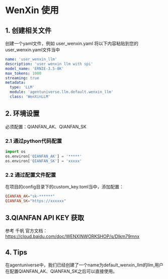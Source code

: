 # WenXin 使用
## 1. 创建相关文件
创建一个yaml文件，例如 user_wenxin.yaml
将以下内容粘贴到您的user_wenxin.yaml文件当中
```yaml
name: 'user_wenxin_llm'
description: 'user wenxin llm with spi'
model_name: 'ERNIE-3.5-8K'
max_tokens: 1000
streaming: true
metadata:
  type: 'LLM'
  module: 'agentuniverse.llm.default.wenxin_llm'
  class: 'WenXinLLM'
```
## 2. 环境设置
必须配置：QIANFAN_AK、QIANFAN_SK
### 2.1 通过python代码配置
```python
import os
os.environ['QIANFAN_AK'] = '*****'
os.environ['QIANFAN_SK'] = 'xxxxx'
```
### 2.2 通过配置文件配置
在项目的config目录下的custom_key.toml当中，添加配置：
```toml
QIANFAN_AK="sk-******"
QIANFAN_SK="https://xxxxxx"
```
## 3.QIANFAN API KEY 获取
参考 千帆 官方文档：https://cloud.baidu.com/doc/WENXINWORKSHOP/s/Dlkm79mnx

## 4. Tips
在agentuniverse中，我们已经创建了一个name为default_wenxin_llm的llm,用户在配置QIANFAN_AK、QIANFAN_SK之后可以直接使用。



